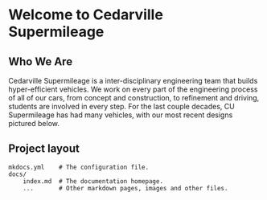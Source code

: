 # Welcome to Cedarville Supermileage


## Who We Are
Cedarville Supermileage is a inter-disciplinary engineering team that builds hyper-efficient vehicles. We work on every part of the engineering process of all of our cars, from concept and construction, to refinement and driving, students are involved in every step. For the last couple decades, CU Supermileage has had many vehicles, with our most recent designs pictured below.



## Project layout

    mkdocs.yml    # The configuration file.
    docs/
        index.md  # The documentation homepage.
        ...       # Other markdown pages, images and other files.

